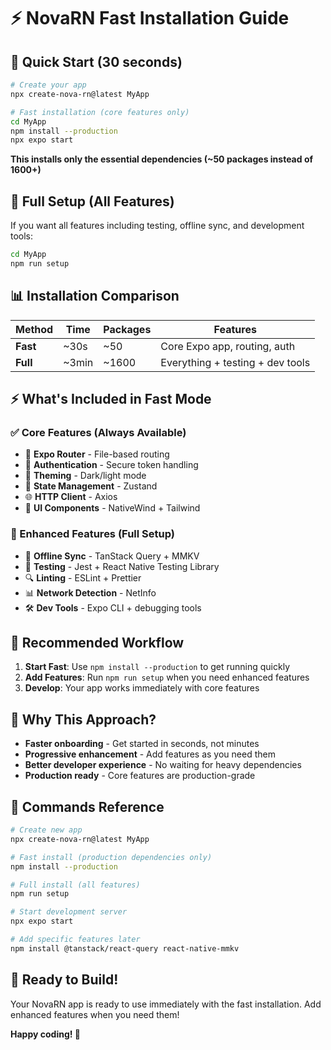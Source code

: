# ⚡ NovaRN Fast Installation Guide

## 🚀 Quick Start (30 seconds)

```bash
# Create your app
npx create-nova-rn@latest MyApp

# Fast installation (core features only)
cd MyApp
npm install --production
npx expo start
```

**This installs only the essential dependencies (~50 packages instead of 1600+)**

## 🔧 Full Setup (All Features)

If you want all features including testing, offline sync, and development tools:

```bash
cd MyApp
npm run setup
```

## 📊 Installation Comparison

| Method | Time | Packages | Features |
|--------|------|----------|----------|
| **Fast** | ~30s | ~50 | Core Expo app, routing, auth |
| **Full** | ~3min | ~1600 | Everything + testing + dev tools |

## ⚡ What's Included in Fast Mode

### ✅ Core Features (Always Available)
- 🚀 **Expo Router** - File-based routing
- 🔐 **Authentication** - Secure token handling
- 🎨 **Theming** - Dark/light mode
- 💾 **State Management** - Zustand
- 🌐 **HTTP Client** - Axios
- 📱 **UI Components** - NativeWind + Tailwind

### 🔧 Enhanced Features (Full Setup)
- 📴 **Offline Sync** - TanStack Query + MMKV
- 🧪 **Testing** - Jest + React Native Testing Library
- 🔍 **Linting** - ESLint + Prettier
- 📊 **Network Detection** - NetInfo
- 🛠️ **Dev Tools** - Expo CLI + debugging tools

## 🎯 Recommended Workflow

1. **Start Fast**: Use `npm install --production` to get running quickly
2. **Add Features**: Run `npm run setup` when you need enhanced features
3. **Develop**: Your app works immediately with core features

## 🚀 Why This Approach?

- **Faster onboarding** - Get started in seconds, not minutes
- **Progressive enhancement** - Add features as you need them
- **Better developer experience** - No waiting for heavy dependencies
- **Production ready** - Core features are production-grade

## 📝 Commands Reference

```bash
# Create new app
npx create-nova-rn@latest MyApp

# Fast install (production dependencies only)
npm install --production

# Full install (all features)
npm run setup

# Start development server
npx expo start

# Add specific features later
npm install @tanstack/react-query react-native-mmkv
```

## 🎉 Ready to Build!

Your NovaRN app is ready to use immediately with the fast installation. Add enhanced features when you need them!

**Happy coding! 🚀**
